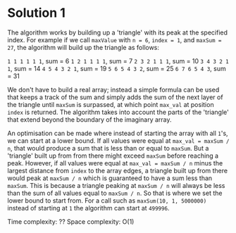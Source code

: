 # Solution 1
The algorithm works by building up a 'triangle' with its peak at the specified index. For example if we call `maxValue` with `n = 6`, `index = 1`, and `maxSum = 27`, the algorithm will build up the triangle as follows:

`1 1 1 1 1 1`, sum = 6
`1 2 1 1 1 1`, sum = 7
`2 3 2 1 1 1`, sum = 10
`3 4 3 2 1 1`, sum = 14
`4 5 4 3 2 1`, sum = 19
`5 6 5 4 3 2`, sum = 25
`6 7 6 5 4 3`, sum = 31

We don't have to build a real array; instead a simple formula can be used that keeps a track of the sum and simply adds the sum of the next layer of the triangle until `maxSum` is surpassed, at which point `max_val` at position `index` is returned. The algorithm takes into account the parts of the 'triangle' that extend beyond the boundary of the imaginary array.

An  optimisation can be made where instead of starting the array with all `1`'s, we can start at a lower bound. If all values were equal at `max_val = maxSum / n`, that would produce a sum that is less than or equal to `maxSum`. But a 'triangle' built up from from there might exceed `maxSum` before reaching a peak. However, if all values were equal at `max_val = maxSum / n` minus the largest distance from `index` to the array edges, a triangle built up from there would peak at `maxSum / n` which is guaranteed to have a sum less than `maxSum`. This is because a triangle peaking at `maxSum / n` will always be less than the sum of all values equal to `maxSum / n`. So that is where we set the lower bound to start from. For a call such as `maxSum(10, 1, 5000000)` instead of starting at `1` the algorithm can start at `499996`.

Time complexity: ??
Space complexity: O(1)